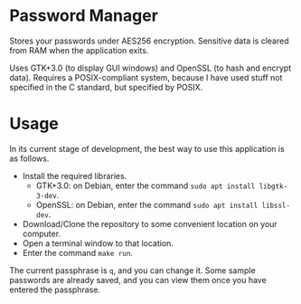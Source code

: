 # Password Manager
Stores your passwords under AES256 encryption. Sensitive data is cleared from
RAM when the application exits.

Uses GTK+3.0 (to display GUI windows) and OpenSSL (to hash and encrypt data).
Requires a POSIX-compliant system, because I have used stuff not specified in
the C standard, but specified by POSIX.

# Usage
In its current stage of development, the best way to use this application is as
follows.
* Install the required libraries.
  * GTK+3.0: on Debian, enter the command `sudo apt install libgtk-3-dev`.
  * OpenSSL: on Debian, enter the command `sudo apt install libssl-dev`.
* Download/Clone the repository to some convenient location on your computer.
* Open a terminal window to that location.
* Enter the command `make run`.

The current passphrase is `q`, and you can change it. Some sample passwords are
already saved, and you can view them once you have entered the passphrase.

